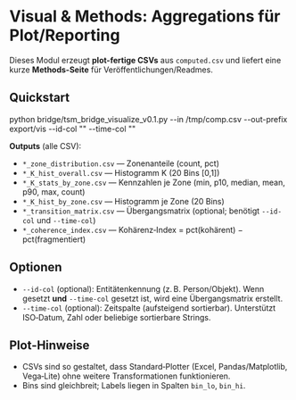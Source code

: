# Visual & Methods: Aggregations für Plot/Reporting


Dieses Modul erzeugt **plot-fertige CSVs** aus `computed.csv` und liefert eine kurze **Methods-Seite** für Veröffentlichungen/Readmes.


## Quickstart

python bridge/tsm_bridge_visualize_v0.1.py --in /tmp/comp.csv --out-prefix export/vis
--id-col "" --time-col ""

**Outputs** (alle CSV):
- `*_zone_distribution.csv` — Zonenanteile (count, pct)
- `*_K_hist_overall.csv` — Histogramm K (20 Bins [0,1])
- `*_K_stats_by_zone.csv` — Kennzahlen je Zone (min, p10, median, mean, p90, max, count)
- `*_K_hist_by_zone.csv` — Histogramm je Zone (20 Bins)
- `*_transition_matrix.csv` — Übergangsmatrix (optional; benötigt `--id-col` und `--time-col`)
- `*_coherence_index.csv` — Kohärenz‑Index = pct(kohärent) − pct(fragmentiert)


## Optionen
- `--id-col` (optional): Entitätenkennung (z. B. Person/Objekt). Wenn gesetzt **und** `--time-col` gesetzt ist, wird eine Übergangsmatrix erstellt.
- `--time-col` (optional): Zeitspalte (aufsteigend sortierbar). Unterstützt ISO‑Datum, Zahl oder beliebige sortierbare Strings.


## Plot‑Hinweise
- CSVs sind so gestaltet, dass Standard‑Plotter (Excel, Pandas/Matplotlib, Vega‑Lite) ohne weitere Transformationen funktionieren.
- Bins sind gleichbreit; Labels liegen in Spalten `bin_lo`, `bin_hi`.